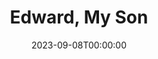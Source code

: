 ---
title: Edward, My Son
date: 2023-09-08T00:00:00
opening_date: 1949-11-25
closing_date: 1949-12-03
layout: productions
program:
Theatre: Theatre Jacksonville
Venue: Little Theatre
cast:
- Burton: Bill Gibbs
- Arnold Holt: Bob Greer
- Dr. Larry Parker: Charles J. Broyles
- Hanray: Elmo Lehman
- Summers: Gene Sayre
- Dr. Waxman: Henry Covington
- Mr. Prothero: Richard Kaszner
- Harry Soames: William Baxter
- Eileen Perry: Marjorie Norris
- Ellerby: W.R. Becht
- Evelyn Holt: Suzanne Pallister
- Phyllis Maxwell: Twilla Turner
- Betty Fowler: Yolly Edmunds
orchestra:
crew:
- Director: Paul E. Geisenhof
- Stage Manager: Margaret Lafferty
- Set and Lighting Design: Duke LeBrun
- Make-up Chairman: Mrs. Budd Porter
- Light Controls:
  - Natalie Clarke
  - Su Hawkins
- Scene Construction:
  - Betty Salter
  - Bill Gibbs
  - David Salter
  - Don Wright
  - E.P. Kellogg
  - Edward Keisling
  - Gene Sayre
  - Karen O'Shaughnessy
  - Leville Richardson
  - Maudie LeBrun
  - Richard Kirkpatrick
  - Velda Lindstrom
  - Vivienne Salter
- Wardrobe Coordinator: Carolina Rawls
- Wardrobe Mistress: Vonnie Patton
- Wardrobe Assistant:
  - Anne Pafford Welch
  - Bebe Jordan
  - E.L. Patton, Jr.
  - Joyce Lamont
  - Karen O'Shaughnessy
  - Polly Clendenning
  - Vivienne Salter
- Properties Chairman: Margaret Gift
- Properties Assistant:
  - Barbara Bailey
  - L.J. Gift
  - Marjorie Luhring
  - Mrs. W. E. Heaney
  - Sue Miller
- Make-up assistant:
  - Don Heebner
  - Dorothy Mortenson
  - Edna B. Spindel
  - Eula Mae Snow
  - Helen List
  - Jay Harder
  - Jocelyn Brown
  - Laurel Barton
---